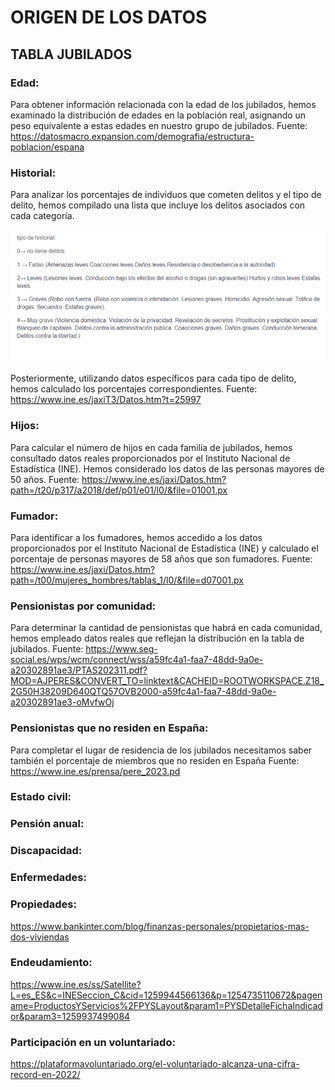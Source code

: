 # ORIGEN DE LOS DATOS

## TABLA JUBILADOS

### Edad:
Para obtener información relacionada con la edad de los jubilados, hemos examinado la distribución de edades en la población real, asignando un peso equivalente a estas edades en nuestro grupo de jubilados.
Fuente: https://datosmacro.expansion.com/demografia/estructura-poblacion/espana

### Historial:
Para analizar los porcentajes de individuos que cometen delitos y el tipo de delito, hemos compilado una lista que incluye los delitos asociados con cada categoría.

![Alt text](./img/tipos_historial.png)

Posteriormente, utilizando datos específicos para cada tipo de delito, hemos calculado los porcentajes correspondientes.
Fuente: https://www.ine.es/jaxiT3/Datos.htm?t=25997

### Hijos:
Para calcular el número de hijos en cada familia de jubilados, hemos consultado datos reales proporcionados por el Instituto Nacional de Estadística (INE). Hemos considerado los datos de las personas mayores de 50 años.
Fuente: https://www.ine.es/jaxi/Datos.htm?path=/t20/p317/a2018/def/p01/e01/l0/&file=01001.px

### Fumador: 
Para identificar a los fumadores, hemos accedido a los datos proporcionados por el Instituto Nacional de Estadística (INE) y calculado el porcentaje de personas mayores de 58 años que son fumadores.
Fuente:  https://www.ine.es/jaxi/Datos.htm?path=/t00/mujeres_hombres/tablas_1/l0/&file=d07001.px

### Pensionistas por comunidad:
Para determinar la cantidad de pensionistas que habrá en cada comunidad, hemos empleado datos reales que reflejan la distribución en la tabla de jubilados.
Fuente: https://www.seg-social.es/wps/wcm/connect/wss/a59fc4a1-faa7-48dd-9a0e-a20302891ae3/PTAS202311.pdf?MOD=AJPERES&CONVERT_TO=linktext&CACHEID=ROOTWORKSPACE.Z18_2G50H38209D640QTQ57OVB2000-a59fc4a1-faa7-48dd-9a0e-a20302891ae3-oMvfwOj

### Pensionistas que no residen en España:
Para completar el lugar de residencia de los jubilados necesitamos saber también el porcentaje de miembros que no residen en España 
Fuente: https://www.ine.es/prensa/pere_2023.pd

### Estado civil:
### Pensión anual:
### Discapacidad:
### Enfermedades:
### Propiedades:
https://www.bankinter.com/blog/finanzas-personales/propietarios-mas-dos-viviendas
### Endeudamiento:
https://www.ine.es/ss/Satellite?L=es_ES&c=INESeccion_C&cid=1259944566136&p=1254735110672&pagename=ProductosYServicios%2FPYSLayout&param1=PYSDetalleFichaIndicador&param3=1259937499084
### Participación en un voluntariado:
https://plataformavoluntariado.org/el-voluntariado-alcanza-una-cifra-record-en-2022/

